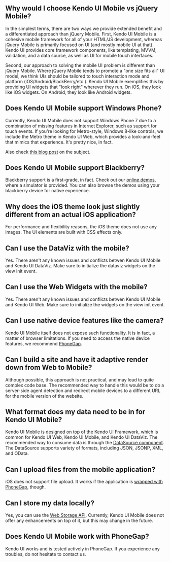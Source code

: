 ## Why would I choose Kendo UI Mobile vs jQuery Mobile?
In the simplest terms, there are two ways we provide extended benefit and a differentiated approach than jQuery Mobile. First, Kendo UI Mobile is a cohesive mobile framework for all of your HTML/JS development, whereas jQuery Mobile is primarily focused on UI (and mostly mobile UI at that). Kendo UI provides core framework components, like templating, MVVM, validation, and a data source, as well as UI for mobile touch interfaces.  

Second, our approach to solving the mobile UI problem is different than jQuery Mobile. Where jQuery Mobile tends to promote a "one size fits all" UI model, we think UIs should be tailored to touch interaction mode and platform (iOS/Android/BlackBerry/etc.). Kendo UI Mobile exemplifies this by providing UI widgets that "look right" wherever they run. On iOS, they look like iOS widgets. On Android, they look like Android widgets.


## Does Kendo UI Mobile support Windows Phone?
Currently, Kendo UI Mobile does not support Windows Phone 7 due to a combination of missing
features in Internet Explorer, such as support for touch events. If you're looking for Metro-style,
Windows 8-like controls, we include the Metro theme in Kendo UI Web, which provides a look-and-feel
that mimics that experience. It's pretty nice, in fact.

Also check [this blog post](http://www.kendoui.com/blogs/teamblog/posts/12-02-06/kendo_ui_on_windows_phone.aspx) on the subject.

## Does Kendo UI Mobile support Blackberry?

Blackberry support is a first-grade, in fact. Check out our [online
demos](http://demos.kendoui.com/mobile/), where a simulator is provided. You can also browse the
demos using your blackberry device for native experience.

## Why does the iOS theme look just slightly different from an actual iOS application?

For performance and flexibility reasons, the iOS theme does not use any images. The UI elements are
built with CSS effects only.

## Can I use the DataViz with the mobile?

Yes. There aren't any known issues and conflicts betwen Kendo UI Mobile and Kendo UI DataViz. Make
sure to initialize the dataviz widgets on the view init event.

## Can I use the Web Widgets with the mobile?

Yes. There aren't any known issues and conflicts betwen Kendo UI Mobile and Kendo UI Web. Make sure
to initialize the widgets on the view init event.

## Can I use native device features like the camera?

Kendo UI Mobile itself does not expose such functionality. It is in fact, a matter of browser
limitations. If you need to access the native device features, we recommend
[PhoneGap](http://phonegap.com/).

## Can I build a site and have it adaptive render down from Web to Mobile?

Although possible, this approach is not practical, and may lead to quite complex code base. The
recommended way to handle this would be to do a server-side agent detection and redirect mobile
devices to a different URL for the mobile version of the website.

## What format does my data need to be in for Kendo UI Mobile?

Kendo UI Mobile is designed on top of the Kendo UI Framework, which is common for Kendo UI Web,
Kendo UI Mobile, and Kendo UI DataViz.
The recommended way to consume data is through the [DataSource
component](http://www.kendoui.com/documentation/framework/datasource/overview.aspx).
The DataSource supports variety of formats, including JSON, JSONP, XML, and OData.

## Can I upload files from the mobile application?

iOS does not support file upload. It works if the application is [wrapped with
PhoneGap](http://wiki.phonegap.com/w/page/18270855/Image%20Upload%20using%20JQuery%20and%20Python),
though.

## Can I store my data locally?

Yes, you can use the [Web Storage API](http://dev.w3.org/html5/webstorage/). Currently, Kendo UI
Mobile does not offer
any enhancements on top of it, but this may change in the future.

## Does Kendo UI Mobile work with PhoneGap?

Kendo UI works and is tested actively in PhoneGap. If you experience any troubles, do not hesitate
to contact us.
